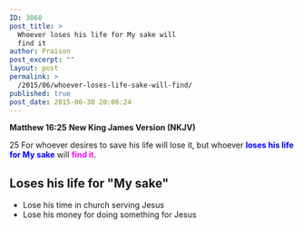 ```yaml
---
ID: 3868
post_title: >
  Whoever loses his life for My sake will
  find it
author: Praison
post_excerpt: ""
layout: post
permalink: >
  /2015/06/whoever-loses-life-sake-will-find/
published: true
post_date: 2015-06-30 20:06:24
---
```

<strong>Matthew 16:25</strong>
<strong> New King James Version (NKJV)</strong>

25 For whoever desires to save his life will lose it, but whoever <span style="color: #0000ff;"><strong>loses his life for My sake</strong></span> will <span style="color: #ff00ff;"><strong>find it</strong></span>.
<h2>Loses his life for "My sake"</h2>
<ul>
	<li>Lose his time in church serving Jesus</li>
	<li>Lose his money for doing something for Jesus</li>
</ul>